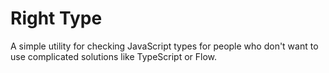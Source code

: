 # Right Type

A simple utility for checking JavaScript types for people who don't want to use complicated solutions like TypeScript or Flow.
